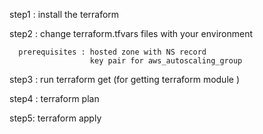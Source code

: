 step1 : install the terraform

step2 : change terraform.tfvars files with your environment

      prerequisites : hosted zone with NS record
                      key pair for aws_autoscaling_group

step3 : run terraform get (for getting terraform module )

step4 : terraform plan

step5:  terraform apply
